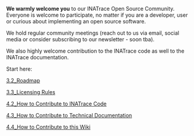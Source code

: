 
**We warmly welcome you** to our INATrace Open Source Community. Everyone is welcome to participate, no matter if you are a developer, user or curious about implementing an open source software. 

We hold regular community meetings (reach out to us via email, social media or consider subscribing to our newsletter - soon tba). 

We also highly welcome contribution to the INATrace code as well to the INATrace documentation. 

Start here: 

[3.2_Roadmap](3.2_Roadmap.md)

[3.3_Licensing Rules](3.3_Licensing_Rules.md)

[4.2_How to Contribute to INATrace Code](4.2_How_to_Contribute_to_INATrace_Code.md)

[4.3_How to Contribute to Technical Documentation](4.3_How_to_Contribute_to_Technical_Documentation.md)

[4.4_How to Contribute to this Wiki](4.4_How_to_Contribute_to_this_Wiki.md)

